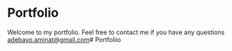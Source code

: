# Portfolio
Welcome to my portfolio. Feel free to contact me if you have any questions adebayo.aminat@gmail.com# Portfoliio
